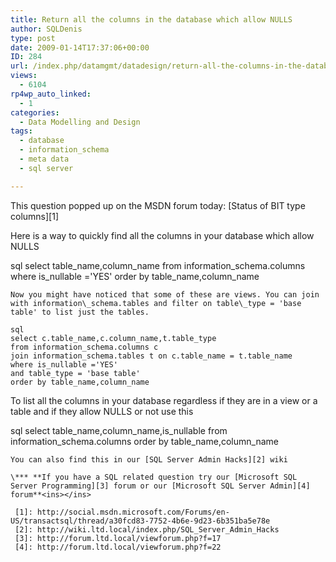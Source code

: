 ```yaml
---
title: Return all the columns in the database which allow NULLS
author: SQLDenis
type: post
date: 2009-01-14T17:37:06+00:00
ID: 284
url: /index.php/datamgmt/datadesign/return-all-the-columns-in-the-database-w/
views:
  - 6104
rp4wp_auto_linked:
  - 1
categories:
  - Data Modelling and Design
tags:
  - database
  - information_schema
  - meta data
  - sql server

---
```

This question popped up on the MSDN forum today: [Status of BIT type columns][1]

Here is a way to quickly find all the columns in your database which allow NULLS

sql
select table_name,column_name
from information_schema.columns
where is_nullable ='YES'
order by table_name,column_name
```
Now you might have noticed that some of these are views. You can join with information\_schema.tables and filter on table\_type = 'base table' to list just the tables.

sql
select c.table_name,c.column_name,t.table_type
from information_schema.columns c 
join information_schema.tables t on c.table_name = t.table_name
where is_nullable ='YES'
and table_type = 'base table'
order by table_name,column_name
```

To list all the columns in your database regardless if they are in a view or a table and if they allow NULLS or not use this

sql
select table_name,column_name,is_nullable
 from information_schema.columns
order by table_name,column_name
```
You can also find this in our [SQL Server Admin Hacks][2] wiki

\*** **If you have a SQL related question try our [Microsoft SQL Server Programming][3] forum or our [Microsoft SQL Server Admin][4] forum**<ins></ins>

 [1]: http://social.msdn.microsoft.com/Forums/en-US/transactsql/thread/a30fcd83-7752-4b6e-9d23-6b351ba5e78e
 [2]: http://wiki.ltd.local/index.php/SQL_Server_Admin_Hacks
 [3]: http://forum.ltd.local/viewforum.php?f=17
 [4]: http://forum.ltd.local/viewforum.php?f=22